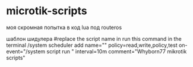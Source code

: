 # microtik-scripts
моя скромная попытка в код lua под routeros



шаблон шидулера
#replace the script name in run this command in the terminal
/system scheduler add name="<SCRIPTNAME>" policy=read,write,policy,test on-event="/system script run <SCRIPTNAME>" interval=10m comment="Whyborn77 mikrotik scripts"
